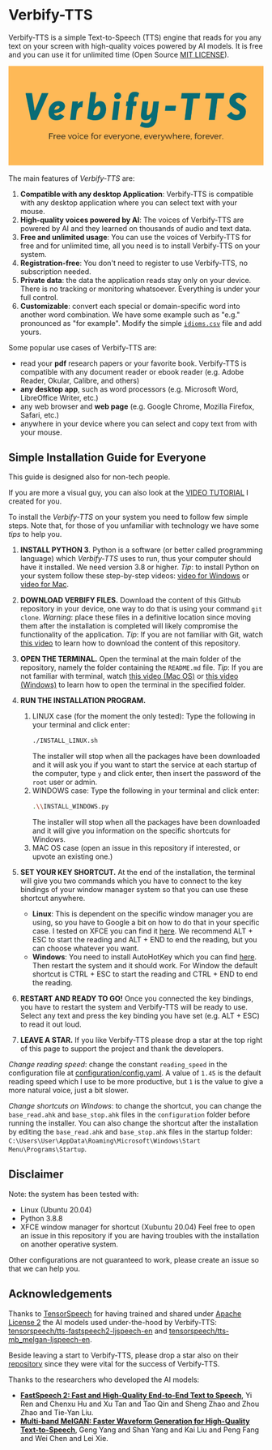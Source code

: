 # Verbify-TTS


Verbify-TTS is a simple Text-to-Speech (TTS) engine that reads for you any text on your screen with high-quality voices powered by AI models.
It is free and you can use it for unlimited time (Open Source [MIT LICENSE](LICENSE)).

![verbify logo](assets/verbify-tts-logo.png)

The main features of *Verbify-TTS* are:

1. **Compatible with any desktop Application**: Verbify-TTS is compatible with any desktop application where you can select text with your mouse.
1. **High-quality voices powered by AI**: The voices of Verbify-TTS are powered by AI and they learned on thousands of audio and text data.
1. **Free and unlimited usage**: You can use the voices of Verbify-TTS for free and for unlimited time, all you need is to install Verbify-TTS on your system.
1. **Registration-free**: You don't need to register to use Verbify-TTS, no subscription needed.
1. **Private data**: the data the application reads stay only on your device. There is no tracking or monitoring whatsoever. Everything is under your full control.
1. **Customizable**: convert each special or domain-specific word into another word combination. We have some example such as "e.g." pronounced as "for example". Modify the simple [`idioms.csv`](idioms.csv) file and add yours.

Some popular use cases of Verbify-TTS are:
 - read your **pdf** research papers or your favorite book. Verbify-TTS is compatible with any document reader or ebook reader (e.g. Adobe Reader, Okular, Calibre, and others)
 - **any desktop app**, such as word processors (e.g. Microsoft Word, LibreOffice Writer, etc.)
 - any web browser and **web page** (e.g. Google Chrome, Mozilla Firefox, Safari, etc.)
 - anywhere in your device where you can select and copy text from with your mouse.



## Simple Installation Guide for Everyone
This guide is designed also for non-tech people.

If you are more a visual guy, you can also look at the [VIDEO TUTORIAL](https://youtu.be/hb1ZVwUcPCU) I created for you.

To install the *Verbify-TTS* on your system you need to follow few simple steps.
Note that, for those of you unfamiliar with technology we have some *tips* to help you.


1. **INSTALL PYTHON 3**. Python is a software (or better called programming language) which *Verbify-TTS* uses to run, thus your computer should have it installed. We need version 3.8 or higher. *Tip*: to install Python on your system follow these step-by-step videos: [video for Windows](https://www.youtube.com/watch?v=UvcQlPZ8ecA&ab_channel=ProgrammingKnowledge2) or [video for Mac](https://www.youtube.com/watch?v=M323OL6K5vs&ab_channel=techTFQ).

1. **DOWNLOAD VERBIFY FILES.** Download the content of this Github repository in your device, one way to do that is using your command `git clone`.
*Warning*: place these files in a definitive location since moving them after the installation is completed will likely compromise the functionality of the application.
*Tip*: If you are not familiar with Git, watch [this video](https://www.youtube.com/watch?v=X5e3xQBeqf8&ab_channel=ElektorTV) to learn how to download the content of this repository.

1. **OPEN THE TERMINAL.** Open the terminal at the main folder of the repository, namely the folder containing the `README.md` file.
*Tip*: If you are not familiar with terminal, watch [this video (Mac OS)](https://www.youtube.com/watch?v=KqtKD8z-NRc&ab_channel=SagarS) or [this video (Windows)](https://www.youtube.com/watch?v=GlsMpvkRxIg&ab_channel=ukneex) to learn how to open the terminal in the specified folder.

1. **RUN THE INSTALLATION PROGRAM.**

    1. LINUX case (for the moment the only tested): Type the following in your terminal and click enter:
        ```bash
        ./INSTALL_LINUX.sh
        ```
        The installer will stop when all the packages have been downloaded and it will ask you if you want to start the service at each startup of the computer, type `y` and click enter, then insert the password of the `root` user or admin.
    1. WINDOWS case: Type the following in your terminal and click enter:
        ```bash
        .\\INSTALL_WINDOWS.py
        ```
        The installer will stop when all the packages have been downloaded and it will give you information on the specific shortcuts for Windows.
    1. MAC OS case (open an issue in this repository if interested, or upvote an existing one.)

1. **SET YOUR KEY SHORTCUT.** At the end of the installation, the terminal will give you two commands which you have to connect to the key bindings of your window manager system so that you can use these shortcut anywhere.
    - **Linux**: This is dependent on the specific window manager you are using, so you have to Google a bit on how to do that in your specific case. I tested on XFCE you can find it [here](https://docs.xfce.org/xfce/xfce4-settings/4.14/keyboard). We recommend ALT + ESC to start the reading and ALT + END to end the reading, but you can choose whatever you want.
    - **Windows**: You need to install AutoHotKey which you can find [here](https://www.autohotkey.com/). Then restart the system and it should work. For Window the default shortcut is CTRL + ESC to start the reading and CTRL + END to end the reading.

1. **RESTART AND READY TO GO!** Once you connected the key bindings, you have to restart the system and Verbify-TTS will be ready to use. Select any text and press the key binding you have set (e.g. ALT + ESC) to read it out loud.

1. **LEAVE A STAR.** If you like Verbify-TTS please drop a star at the top right of this page to support the project and thank the developers.


*Change reading speed*: change the constant `reading_speed` in the configuration file at [configuration/config.yaml](configuration/config.yaml).
A value of `1.45` is the default reading speed which I use to be more productive, but `1` is the value to give a more natural voice, just a bit slower.

*Change shortcuts on Windows*: to change the shortcut, you can change the `base_read.ahk` and `base_stop.ahk` files in the `configuration` folder before running the installer. You can also change the shortcut after the installation by editing the `base_read.ahk` and `base_stop.ahk` files in the startup folder: `C:\Users\User\AppData\Roaming\Microsoft\Windows\Start Menu\Programs\Startup`.

## Disclaimer
Note: the system has been tested with:
- Linux (Ubuntu 20.04)
- Python 3.8.8
- XFCE window manager for shortcut (Xubuntu 20.04)
Feel free to open an issue in this repository if you are having troubles with the installation on another operative system.

Other configurations are not guaranteed to work, please create an issue so that we can help you.


## Acknowledgements
Thanks to [TensorSpeech](https://github.com/TensorSpeech) for having trained and shared under [Apache License 2](https://www.apache.org/licenses/LICENSE-2.0) the AI models used under-the-hood by Verbify-TTS: [tensorspeech/tts-fastspeech2-ljspeech-en](https://huggingface.co/tensorspeech/tts-fastspeech2-ljspeech-en) and [tensorspeech/tts-mb_melgan-ljspeech-en](https://huggingface.co/tensorspeech/tts-mb_melgan-ljspeech-en).

Beside leaving a start to Verbify-TTS, please drop a star also on their [repository](https://github.com/TensorSpeech) since they were vital for the success of Verbify-TTS.

Thanks to the researchers who developed the AI models:
- [**FastSpeech 2: Fast and High-Quality End-to-End Text to Speech**](https://arxiv.org/abs/2006.04558), Yi Ren and Chenxu Hu and Xu Tan and Tao Qin and Sheng Zhao and Zhou Zhao and Tie-Yan Liu.
- [**Multi-band MelGAN: Faster Waveform Generation for High-Quality Text-to-Speech**](https://arxiv.org/abs/2005.05106), Geng Yang and Shan Yang and Kai Liu and Peng Fang and Wei Chen and Lei Xie.
